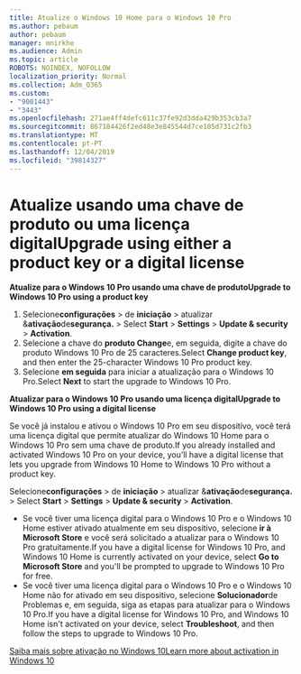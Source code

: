 ```yaml
---
title: Atualize o Windows 10 Home para o Windows 10 Pro
ms.author: pebaum
author: pebaum
manager: mnirkhe
ms.audience: Admin
ms.topic: article
ROBOTS: NOINDEX, NOFOLLOW
localization_priority: Normal
ms.collection: Adm_O365
ms.custom:
- "9001443"
- "3443"
ms.openlocfilehash: 271ae4ff4defc611c37fe92d3dda429b353cb3a7
ms.sourcegitcommit: 867184426f2ed48e3e845544d7ce185d731c2fb3
ms.translationtype: MT
ms.contentlocale: pt-PT
ms.lasthandoff: 12/04/2019
ms.locfileid: "39814327"
---
```

# <a name="upgrade-using-either-a-product-key-or-a-digital-license"></a><span data-ttu-id="28066-102">Atualize usando uma chave de produto ou uma licença digital</span><span class="sxs-lookup"><span data-stu-id="28066-102">Upgrade using either a product key or a digital license</span></span>

<span data-ttu-id="28066-103">**Atualize para o Windows 10 Pro usando uma chave de produto**</span><span class="sxs-lookup"><span data-stu-id="28066-103">**Upgrade to Windows 10 Pro using a product key**</span></span>

1. <span data-ttu-id="28066-104">Selecione**configurações** > de **iniciação** > atualizar &**ativação**de**segurança.** > </span><span class="sxs-lookup"><span data-stu-id="28066-104">Select **Start** > **Settings** > **Update & security** > **Activation**.</span></span>
2. <span data-ttu-id="28066-105">Selecione a chave do **produto Change**e, em seguida, digite a chave do produto Windows 10 Pro de 25 caracteres.</span><span class="sxs-lookup"><span data-stu-id="28066-105">Select **Change product key**, and then enter the 25-character Windows 10 Pro product key.</span></span>
3. <span data-ttu-id="28066-106">Selecione **em seguida** para iniciar a atualização para o Windows 10 Pro.</span><span class="sxs-lookup"><span data-stu-id="28066-106">Select **Next** to start the upgrade to Windows 10 Pro.</span></span>

<span data-ttu-id="28066-107">**Atualizar para o Windows 10 Pro usando uma licença digital**</span><span class="sxs-lookup"><span data-stu-id="28066-107">**Upgrade to Windows 10 Pro using a digital license**</span></span>

<span data-ttu-id="28066-108">Se você já instalou e ativou o Windows 10 Pro em seu dispositivo, você terá uma licença digital que permite atualizar do Windows 10 Home para o Windows 10 Pro sem uma chave de produto.</span><span class="sxs-lookup"><span data-stu-id="28066-108">If you already installed and activated Windows 10 Pro on your device, you’ll have a digital license that lets you upgrade from Windows 10 Home to Windows 10 Pro without a product key.</span></span>

<span data-ttu-id="28066-109">Selecione**configurações** > de **iniciação** > atualizar &**ativação**de**segurança.** > </span><span class="sxs-lookup"><span data-stu-id="28066-109">Select **Start** > **Settings** > **Update & security** > **Activation**.</span></span>

- <span data-ttu-id="28066-110">Se você tiver uma licença digital para o Windows 10 Pro e o Windows 10 Home estiver ativado atualmente em seu dispositivo, selecione **ir à Microsoft Store** e você será solicitado a atualizar para o Windows 10 Pro gratuitamente.</span><span class="sxs-lookup"><span data-stu-id="28066-110">If you have a digital license for Windows 10 Pro, and Windows 10 Home is currently activated on your device, select **Go to Microsoft Store** and you'll be prompted to upgrade to Windows 10 Pro for free.</span></span>
- <span data-ttu-id="28066-111">Se você tiver uma licença digital para o Windows 10 Pro e o Windows 10 Home não for ativado em seu dispositivo, selecione **Solucionador**de Problemas e, em seguida, siga as etapas para atualizar para o Windows 10 Pro.</span><span class="sxs-lookup"><span data-stu-id="28066-111">If you have a digital license for Windows 10 Pro, and Windows 10 Home isn't activated on your device, select **Troubleshoot**, and then follow the steps to upgrade to Windows 10 Pro.</span></span>

[<span data-ttu-id="28066-112">Saiba mais sobre ativação no Windows 10</span><span class="sxs-lookup"><span data-stu-id="28066-112">Learn more about activation in Windows 10</span></span>](https://support.microsoft.com/help/12440)